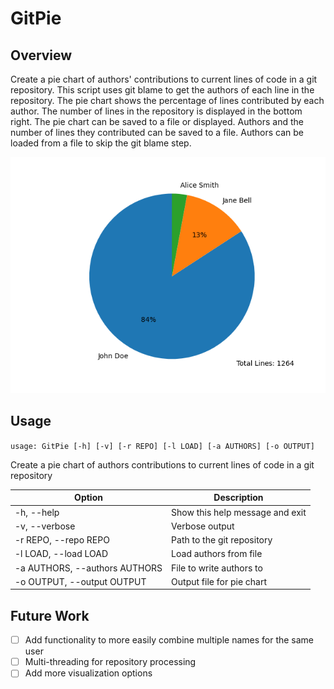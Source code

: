 # GitPie
## Overview
Create a pie chart of authors' contributions to current lines of code in a git repository.
This script uses git blame to get the authors of each line in the repository.
The pie chart shows the percentage of lines contributed by each author.
The number of lines in the repository is displayed in the bottom right.
The pie chart can be saved to a file or displayed.
Authors and the number of lines they contributed can be saved to a file.
Authors can be loaded from a file to skip the git blame step.

![Pie Chart Example](exampleData/pie.png)

## Usage
`usage: GitPie [-h] [-v] [-r REPO] [-l LOAD] [-a AUTHORS] [-o OUTPUT]`

Create a pie chart of authors contributions to current lines of code in a git repository

| Option              | Description                        |
|---------------------|------------------------------------|
| -h, --help          | Show this help message and exit    |
| -v, --verbose       | Verbose output                     |
| -r REPO, --repo REPO| Path to the git repository         |
| -l LOAD, --load LOAD| Load authors from file             |
| -a AUTHORS, --authors AUTHORS | File to write authors to |
| -o OUTPUT, --output OUTPUT | Output file for pie chart   |

## Future Work
- [ ] Add functionality to more easily combine multiple names for the same user
- [ ] Multi-threading for repository processing
- [ ] Add more visualization options